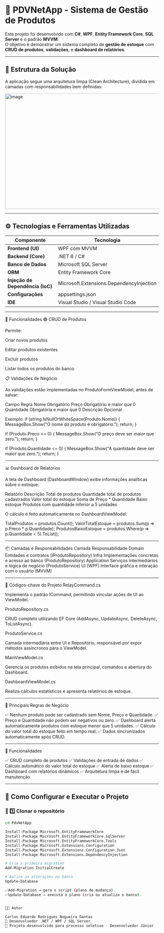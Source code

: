# 🧠 PDVNetApp - Sistema de Gestão de Produtos

Este projeto foi desenvolvido com **C#**, **WPF**, **Entity Framework Core**, **SQL Server** e o padrão **MVVM**.  
O objetivo é demonstrar um sistema completo de **gestão de estoque** com **CRUD de produtos**, **validações**, e **dashboard de relatórios**.

---

## 🧱 Estrutura da Solução

A aplicação segue uma arquitetura limpa (Clean Architecture), dividida em camadas com responsabilidades bem definidas:


<img width="742" height="377" alt="image" src="https://github.com/user-attachments/assets/aa29d085-f60f-45b2-8822-013bac62c632" />


---

## ⚙️ Tecnologias e Ferramentas Utilizadas

| Componente | Tecnologia |
|-------------|-------------|
| **Frontend (UI)** | WPF com MVVM |
| **Backend (Core)** | .NET 8 / C# |
| **Banco de Dados** | Microsoft SQL Server |
| **ORM** | Entity Framework Core |
| **Injeção de Dependência (IoC)** | Microsoft.Extensions.DependencyInjection |
| **Configurações** | appsettings.json |
| **IDE** | Visual Studio / Visual Studio Code |

---

🧩 Funcionalidades
🟢 CRUD de Produtos

Permite:

Criar novos produtos

Editar produtos existentes

Excluir produtos

Listar todos os produtos do banco

📋 Validações de Negócio

As validações estão implementadas no ProdutoFormViewModel, antes de salvar:


Campo	Regra
Nome	Obrigatório
Preço	Obrigatório e maior que 0
Quantidade	Obrigatória e maior que 0
Descrição	Opcional

Exemplo:
if (string.IsNullOrWhiteSpace(Produto.Nome))
{
    MessageBox.Show("O nome do produto é obrigatório.");
    return;
}

if (Produto.Preco <= 0)
{
    MessageBox.Show("O preço deve ser maior que zero.");
    return;
}

if (Produto.Quantidade <= 0)
{
    MessageBox.Show("A quantidade deve ser maior que zero.");
    return;
}

---

📊 Dashboard de Relatórios

A tela de Dashboard (DashboardWindow) exibe informações analíticas sobre o estoque:

Relatório	Descrição
Total de produtos	Quantidade total de produtos cadastrados
Valor total do estoque	Soma de Preço * Quantidade
Baixo estoque	Produtos com quantidade inferior a 5 unidades

O cálculo é feito automaticamente no DashboardViewModel:

TotalProdutos = produtos.Count();
ValorTotalEstoque = produtos.Sum(p => p.Preco * p.Quantidade);
ProdutosBaixoEstoque = produtos.Where(p => p.Quantidade < 5).ToList();

---

📦 Camadas e Responsabilidades
Camada	Responsabilidade
Domain	Entidades e contratos (IProdutoRepository)
Infra	Implementações concretas e acesso ao banco (ProdutoRepository)
Application	Serviços intermediários e lógica de negócio (ProdutoService)
UI (WPF)	Interface gráfica e interação com o usuário (MVVM)

---

🧮 Códigos-chave do Projeto
RelayCommand.cs

Implementa o padrão ICommand, permitindo vincular ações de UI ao ViewModel.

ProdutoRepository.cs

CRUD completo utilizando EF Core (AddAsync, UpdateAsync, DeleteAsync, ToListAsync).

ProdutoService.cs

Camada intermediária entre UI e Repositório, responsável por expor métodos assíncronos para o ViewModel.

MainViewModel.cs

Gerencia os produtos exibidos na tela principal, comandos e abertura do Dashboard.

DashboardViewModel.cs

Realiza cálculos estatísticos e apresenta relatórios de estoque.

---

🧠 Principais Regras de Negócio

✅ Nenhum produto pode ser cadastrado sem Nome, Preço e Quantidade.
✅ Preço e Quantidade não podem ser negativos ou zero.
✅ Dashboard alerta automaticamente produtos com estoque menor que 5 unidades.
✅ Cálculo do valor total do estoque feito em tempo real.
✅ Dados sincronizados automaticamente após CRUD.

---

🧠 Funcionalidades

✅ CRUD completo de produtos
✅ Validações de entrada de dados
✅ Cálculo automático do valor total do estoque
✅ Alerta de baixo estoque
✅ Dashboard com relatórios dinâmicos
✅ Arquitetura limpa e de fácil manutenção


---

## 🚀 Como Configurar e Executar o Projeto

### 🔹 1️⃣ Clonar o repositório

```bash
cd PdvNetApp

Install-Package Microsoft.EntityFrameworkCore
Install-Package Microsoft.EntityFrameworkCore.SqlServer
Install-Package Microsoft.EntityFrameworkCore.Tools
Install-Package Microsoft.Extensions.Configuration
Install-Package Microsoft.Extensions.Configuration.Json
Install-Package Microsoft.Extensions.DependencyInjection

# Cria a primeira migration
Add-Migration InitialCreate

# Aplica as alterações no banco
Update-Database

✅Add-Migration → gera o script (plano de mudança).
✅Update-Database → executa o plano (cria ou atualiza o banco).


👨‍💻 Autor

Carlos Eduardo Rodrigues Nogueira Dantas
💼 Desenvolvedor .NET / WPF / SQL Server
📧 Projeto desenvolvido para processo seletivo - Desenvolvedor Júnior

